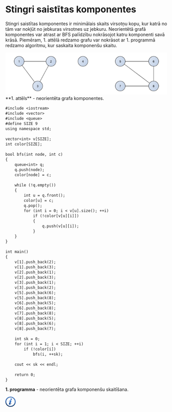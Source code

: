 # Stingri saistītas komponentes

Stingri saistītas komponentes ir minimālais skaits virsotņu kopu, kur katrā no tām var nokļūt no jebkuras virsotnes uz jebkuru. Neorientētā grafā komponentes var atrast ar BFS palīdzību nokrāsojot katru komponenti savā krāsā. Piemēram, 1. attēlā redzamo grafu var nokrāsot ar 1. programmā redzamo algoritmu, kur saskaita komponenšu skaitu.


<img alt="Grafa komponentes" src="/media/theory/graph_components.png" />
**1. attēls** - neorientēta grafa komponentes.


```
#include <iostream>
#include <vector>
#include <queue>
#define SIZE 9
using namespace std;

vector<int> v[SIZE];
int color[SIZE];

bool bfs(int node, int c)
{
    queue<int> q;
    q.push(node);
    color[node] = c;

    while (!q.empty())
    {
        int u = q.front();
        color[u] = c;
        q.pop();
        for (int i = 0; i < v[u].size(); ++i)
            if (!color[v[u][i]])
            {
                q.push(v[u][i]);
            }
    }
}

int main()
{
    v[1].push_back(2);
    v[1].push_back(3);
    v[2].push_back(1);
    v[2].push_back(3);
    v[3].push_back(1);
    v[3].push_back(2);
    v[5].push_back(6);
    v[5].push_back(8);
    v[6].push_back(5);
    v[6].push_back(8);
    v[7].push_back(8);
    v[8].push_back(5);
    v[8].push_back(6);
    v[8].push_back(7);

    int sk = 0;
    for (int i = 1; i < SIZE; ++i)
        if (!color[i])
            bfs(i, ++sk);

    cout << sk << endl;

    return 0;
}
```


**1. programma** - neorientēta grafa komponenšu skaitīšana.


<a href="http://en.wikipedia.org/wiki/Strongly_connected_component" target="_blank">![Vairāk informācija](/media/theory/information.png)</a>